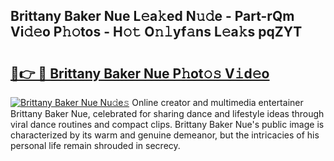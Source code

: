 ## Brittany Baker Nue L𝚎a𝚔ed N𝚞𝚍e - Part-rQm Vi𝚍𝚎o P𝚑𝚘tos - H𝚘𝚝 O𝚗𝚕yf𝚊ns L𝚎a𝚔s pqZYT

# <h2><a href="http://kf24f8.oniu.top/?m=Brittany+Baker+Nue">🔗👉 🔴 Brittany Baker Nue P𝚑ot𝚘𝚜 V𝚒d𝚎o</a></h2>

[![Brittany Baker Nue Nu𝚍e𝚜](https://i.imgur.com/0qMVB7G.gif)](http://kf24f8.oniu.top/?m=Brittany+Baker+Nue)
Online creator and multimedia entertainer Brittany Baker Nue, celebrated for sharing dance and lifestyle ideas through viral dance routines and compact clips. Brittany Baker Nue's public image is characterized by its warm and genuine demeanor, but the intricacies of his personal life remain shrouded in secrecy.  
